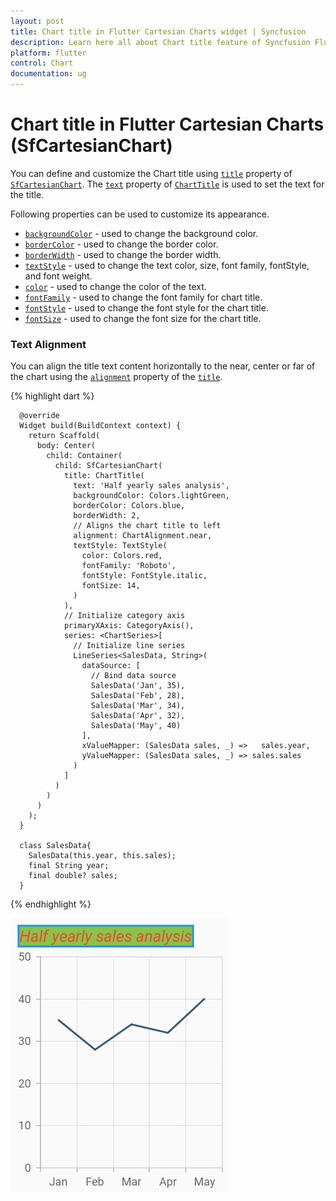 ```yaml
---
layout: post
title: Chart title in Flutter Cartesian Charts widget | Syncfusion 
description: Learn here all about Chart title feature of Syncfusion Flutter Cartesian Charts (SfCartesianChart) widget and more.
platform: flutter
control: Chart
documentation: ug
---
```


# Chart title in Flutter Cartesian Charts (SfCartesianChart)

You can define and customize the Chart title using [`title`](https://pub.dev/documentation/syncfusion_flutter_charts/latest/charts/SfCartesianChart/title.html) property of [`SfCartesianChart`](https://pub.dev/documentation/syncfusion_flutter_charts/latest/charts/SfCartesianChart-class.html). The [`text`](https://pub.dev/documentation/syncfusion_flutter_charts/latest/charts/ChartTitle/text.html) property of [`ChartTitle`](https://pub.dev/documentation/syncfusion_flutter_charts/latest/charts/ChartTitle-class.html) is used to set the text for the title. 

Following properties can be used to customize its appearance.

* [`backgroundColor`](https://pub.dev/documentation/syncfusion_flutter_charts/latest/charts/ChartTitle/backgroundColor.html) - used to change the background color.
* [`borderColor`](https://pub.dev/documentation/syncfusion_flutter_charts/latest/charts/ChartTitle/borderColor.html) - used to change the border color.
* [`borderWidth`](https://pub.dev/documentation/syncfusion_flutter_charts/latest/charts/ChartTitle/borderWidth.html) - used to change the border width.
* [`textStyle`](https://pub.dev/documentation/syncfusion_flutter_charts/latest/charts/ChartTitle/textStyle.html) - used to change the text color, size, font family, fontStyle, and font weight.
* [`color`](https://pub.dev/documentation/syncfusion_flutter_charts/latest/charts/TextStyle/color.html) - used to change the color of the text.
* [`fontFamily`](https://pub.dev/documentation/syncfusion_flutter_charts/latest/charts/TextStyle/fontFamily.html) - used to change the font family for chart title. 
* [`fontStyle`](https://pub.dev/documentation/syncfusion_flutter_charts/latest/charts/TextStyle/fontStyle.html) - used to change the font style for the chart title.
* [`fontSize`](https://pub.dev/documentation/syncfusion_flutter_charts/latest/charts/TextStyle/fontSize.html) - used to change the font size for the chart title.


### Text Alignment

You can align the title text content horizontally to the near, center or far of the chart using the [`alignment`](https://pub.dev/documentation/syncfusion_flutter_charts/latest/charts/ChartTitle/alignment.html) property of the [`title`](https://pub.dev/documentation/syncfusion_flutter_charts/latest/charts/SfCartesianChart/title.html).

{% highlight dart %} 

      @override
      Widget build(BuildContext context) {
        return Scaffold(
          body: Center(
            child: Container(
              child: SfCartesianChart(
                title: ChartTitle(
                  text: 'Half yearly sales analysis',
                  backgroundColor: Colors.lightGreen,
                  borderColor: Colors.blue,
                  borderWidth: 2,
                  // Aligns the chart title to left
                  alignment: ChartAlignment.near,
                  textStyle: TextStyle(
                    color: Colors.red,
                    fontFamily: 'Roboto',
                    fontStyle: FontStyle.italic,
                    fontSize: 14,
                  )
                ),
                // Initialize category axis
                primaryXAxis: CategoryAxis(),
                series: <ChartSeries>[
                  // Initialize line series
                  LineSeries<SalesData, String>(
                    dataSource: [
                      // Bind data source
                      SalesData('Jan', 35),
                      SalesData('Feb', 28),
                      SalesData('Mar', 34),
                      SalesData('Apr', 32),
                      SalesData('May', 40)
                    ],
                    xValueMapper: (SalesData sales, _) =>   sales.year,
                    yValueMapper: (SalesData sales, _) => sales.sales
                  )
                ]
              )
            )
          )
        );
      }

      class SalesData{
        SalesData(this.year, this.sales);
        final String year;
        final double? sales;
      }

{% endhighlight %}

![Chart title](images/chart-title/chart_title.jpg)